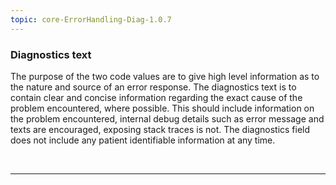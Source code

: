 ```yaml
---
topic: core-ErrorHandling-Diag-1.0.7
---
```


### Diagnostics text

The purpose of the two code values are to give high level information as to the nature and source of an error response. The diagnostics text is to contain clear and concise information regarding the exact cause of the problem encountered, where possible. This should include information on the problem encountered, internal debug details such as error message and texts are encouraged, exposing stack traces is not. The diagnostics field does not include any patient identifiable information at any time.

<br>
<hr>